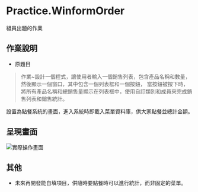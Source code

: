 # Practice.WinformOrder
組員出題的作業
## 作業說明
- 原題目
>作業~設計一個程式，讓使用者輸入一個銷售列表，包含產品名稱和數量，然後顯示一個窗口，其中包含一個列表框和一個按鈕，
當按鈕被按下時，將所有產品名稱和總銷售量顯示在列表框中，使用自訂類別和成員來完成銷售列表和銷售統計。

設置為點餐系統的畫面，進入系統時即載入菜單資料庫，供大家點餐並總計金額。

## 呈現畫面
![實際操作畫面](https://user-images.githubusercontent.com/49613947/234810282-115808b5-3728-4d66-8eba-d6984732db61.gif)


## 其他
- 未來再開發能自填項目，供隨時要點餐時可以進行統計，而非固定的菜單。
